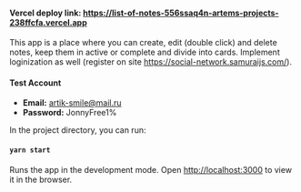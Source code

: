 #### Vercel deploy link: https://list-of-notes-556ssaq4n-artems-projects-238ffcfa.vercel.app

This app is a place where you can create, edit (double click) and delete notes, 
keep them in active or complete and divide into cards. 
Implement loginization as well (register on site https://social-network.samuraijs.com/).

#### Test Account

- **Email:** artik-smile@mail.ru
- **Password:** JonnyFree1%

In the project directory, you can run:
#### `yarn start`
Runs the app in the development mode.
Open [http://localhost:3000](http://localhost:3000) to view it in the browser.

